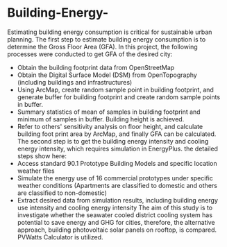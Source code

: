 # Building-Energy-
Estimating building energy consumption is critical for sustainable urban planning. The first step to estimate building energy consumption is to determine the Gross Floor Area (GFA). In this project, the following processes were conducted to get GFA of the desired city:
* Obtain the building footprint data from OpenStreetMap
* Obtain the Digital Surface Model (DSM) from OpenTopography (including buildings and infrastructures)
* Using ArcMap, create random sample point in building footprint, and generate buffer for building footprint and create random sample points in buffer.
* Summary statistics of mean of samples in building footprint and minimum of samples in buffer. Building height is achieved.
* Refer to others' sensitivity analysis on floor height, and calculate building foot print area by ArcMap, and finally GFA can be calculated.
The second step is to get the building energy intensity and cooling energy intensity, which requires simulation in EnergyPlus. the detailed steps show here:
* Access standard 90.1 Prototype Building Models and specific location weather files
* Simulate the energy use of 16 commercial prototypes under specific weather conditions (Apartments are classified to domestic and others are classified to non-domestic)
* Extract desired data from simulation results, including building energy use intensity and cooling energy intensity
The aim of this study is to investigate whether the seawater cooled district cooling system has potential to save energy and GHG for cities, therefore, the alternative approach, building photovoltaic solar panels on rooftop, is compared. PVWatts Calculator is utilized.
